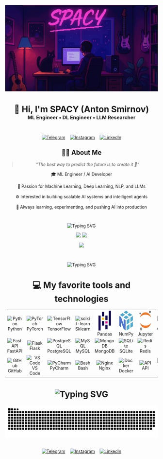 <!-- ЛОГО -->

<img src="https://raw.githubusercontent.com/spacyboy/spacyboy/main/logo.png" alt="SPACY" title="SPACY"/>

<!-- ЗАГОЛОВОК -->

<h1 align="center" style="margin-bottom:0;">👋 Hi, I'm SPACY (Anton Smirnov)</h1>
<h3 align="center" style="margin-top:0;">ML Engineer • DL Engineer • LLM Researcher</h3>

<!-- СОЦСЕТИ -->

<br>

<p align="center">
  <!-- Telegram -->
  <a href="https://t.me/spaccyy" target="_blank">
    <img src="https://upload.wikimedia.org/wikipedia/commons/8/82/Telegram_logo.svg" width="60" height="60" alt="Telegram"/>&#8203;
  </a>
  &nbsp;&nbsp;&nbsp;
  <!-- Instagram -->
  <a href="https://instagram.com/spaccyy" target="_blank">
    <img src="https://upload.wikimedia.org/wikipedia/commons/a/a5/Instagram_icon.png" width="60" height="60" alt="Instagram"/>&#8203;
  </a>
  &nbsp;&nbsp;&nbsp;
  <!-- LinkedIn -->
  <a href="https://www.linkedin.com/in//" target="_blank">
    <img src="https://upload.wikimedia.org/wikipedia/commons/c/ca/LinkedIn_logo_initials.png" width="60" height="60" alt="LinkedIn"/>&#8203;
  </a>
</p>


<!-- ОБО МНЕ -->

<h2 align="center">👨‍💻 About Me</h2>

<blockquote align="center">
  <em>"The best way to predict the future is to create it 🚀"</em>
</blockquote>

<p align="center">
  🎓 ML Engineer / AI Developer  
  <br><br>
  🧪 Passion for Machine Learning, Deep Learning, NLP, and LLMs  
  <br><br>
  ⚙️ Interested in building scalable AI systems and intelligent agents  
  <br><br>
  🌱 Always learning, experimenting, and pushing AI into production  
</p>

<!-- АНИМАЦИЯ -->

<br>
<p align="center">
  <img src="https://readme-typing-svg.herokuapp.com?size=28&duration=3500&font=Share+Tech+Mono&pause=1000&center=true&vCenter=true&width=600&lines=Hi+there!+I'm+an+ML+Engineer;ML+•+DL+•+LLMs;Always+learning+new+things+🚀" alt="Typing SVG" />
</p>

<!-- ГИТХАБ СТАТИСТИКА -->

<p align="center">
  <img src="https://beautiful-github-homepage.vercel.app/api?username=spacyboy&hide_title=true&show_icons=true&theme=gotham&include_all_commits=true&hide_rank=true" height="200"/>
  <img src="https://beautiful-github-homepage.vercel.app/api/top-langs/?username=spacyboy&hide_title=false&layout=compact&theme=gotham&count_private=true" height="200"/>
</p>
<p align="center">
  <img src="https://streak-stats.demolab.com?user=spacyboy&theme=gotham&hide_border=false" height="200"/>
</p>
<br>

<!-- АНИМАЦИЯ -->

<p align="center">
<img src="https://readme-typing-svg.demolab.com?font=Share+Tech+Mono&size=28&duration=3500&pause=1200&color=00F7FF&center=true&vCenter=true&width=900&lines=%24%20init%20pipeline...;load%20dataset%20%5BOK%5D;train%20%5BGPU%20A100%5D%20%3A%20epoch%20%5B1..N%5D;metrics%3A%20ROC-AUC%200.985%E2%86%91;%3E%3E%3E%20deploy%20to%20prod%20via%20MLOps" alt="Typing SVG" />
</p>

<!-- ИКОНКИ -->

<h1 align="center">💻 My favorite tools and technologies</h1>

<table align="center">
  <!-- Row 1: Core ML / DS -->
  <tr>
    <td align="center" width="96">
      <img src="https://techstack-generator.vercel.app/python-icon.svg" alt="Python" width="65" height="65"/><br>Python
    </td>
    <td align="center" width="96">
      <img src="https://skillicons.dev/icons?i=pytorch" alt="PyTorch" width="65" height="65"/><br>PyTorch
    </td>
    <td align="center" width="96">
      <img src="https://skillicons.dev/icons?i=tensorflow" alt="TensorFlow" width="65" height="65"/><br>TensorFlow
    </td>
    <td align="center" width="96">
      <img src="https://skillicons.dev/icons?i=scikitlearn" alt="scikit-learn" width="65" height="65"/><br>Sklearn
    </td>
    <td align="center" width="96">
      <img src="https://raw.githubusercontent.com/devicons/devicon/master/icons/pandas/pandas-original.svg" width="65" height="65" alt="pandas"/><br>Pandas
    </td>
    <td align="center" width="96">
      <img src="https://raw.githubusercontent.com/devicons/devicon/master/icons/numpy/numpy-original.svg" width="65" height="65" alt="NumPy"/><br>NumPy
    </td>
    <td align="center" width="96">
      <img src="https://raw.githubusercontent.com/devicons/devicon/master/icons/jupyter/jupyter-original.svg" width="65" height="65" alt="Jupyter"/><br>Jupyter
    </td>
    <td align="center" width="96">
      <img src="https://skillicons.dev/icons?i=opencv" alt="OpenCV" width="65" height="65"/><br>OpenCV
    </td>
  </tr>

  <!-- Row 2: Data & Backend -->
  <tr>
    <td align="center" width="96">
      <img src="https://skillicons.dev/icons?i=fastapi" alt="FastAPI" width="65" height="65"/><br>FastAPI
    </td>
    <td align="center" width="96">
      <img src="https://skillicons.dev/icons?i=flask" alt="Flask" width="65" height="65"/><br>Flask
    </td>
    <td align="center" width="96">
      <img src="https://skillicons.dev/icons?i=postgres" alt="PostgreSQL" width="65" height="65"/><br>PostgreSQL
    </td>
    <td align="center" width="96">
      <img src="https://techstack-generator.vercel.app/mysql-icon.svg" alt="MySQL" width="65" height="65"/><br>MySQL
    </td>
    <td align="center" width="96">
      <img src="https://skillicons.dev/icons?i=mongodb" alt="MongoDB" width="65" height="65"/><br>MongoDB
    </td>
    <td align="center" width="96">
      <img src="https://skillicons.dev/icons?i=sqlite" alt="SQLite" width="65" height="65"/><br>SQLite
    </td>
    <td align="center" width="96">
      <img src="https://skillicons.dev/icons?i=redis" alt="Redis" width="65" height="65"/><br>Redis
    </td>
    <td align="center" width="96">
      <img src="https://skillicons.dev/icons?i=linux" alt="Linux" width="65" height="65"/><br>Linux
    </td>
  </tr>

  <!-- Row 3: Dev Tools & Extras -->
  <tr>
    <td align="center" width="96">
      <img src="https://techstack-generator.vercel.app/github-icon.svg" alt="GitHub" width="65" height="65"/><br>GitHub
    </td>
    <td align="center" width="96">
      <img src="https://skillicons.dev/icons?i=vscode" alt="VS Code" width="65" height="65"/><br>VS Code
    </td>
    <td align="center" width="96">
      <img src="https://skillicons.dev/icons?i=pycharm" alt="PyCharm" width="65" height="65"/><br>PyCharm
    </td>
    <td align="center" width="96">
      <img src="https://skillicons.dev/icons?i=bash" alt="Bash" width="65" height="65"/><br>Bash
    </td>
    <td align="center" width="96">
      <img src="https://techstack-generator.vercel.app/nginx-icon.svg" alt="Nginx" width="65" height="65"/><br>Nginx
    </td>
    <td align="center" width="96">
      <img src="https://techstack-generator.vercel.app/docker-icon.svg" alt="Docker" width="65" height="65"/><br>Docker
    </td>
    <td align="center" width="96">
      <img src="https://upload.wikimedia.org/wikipedia/commons/a/ab/Swagger-logo.png" width="65" height="65" alt="API"/><br>API
    </td>
    <td align="center" width="96">
      <img src="https://cdn.jsdelivr.net/gh/simple-icons/simple-icons/icons/mlflow.svg" width="65" height="65" alt="MLflow"/><br>MLflow
    </td>
  </tr>
</table>

<!-- АНИМАЦИЯ -->

<h1 align="center">
  <img src="https://readme-typing-svg.herokuapp.com?font=Share+Tech+Mono&size=28&duration=3500&pause=800&color=00F7FF&center=true&vCenter=true&width=900&lines=SPACY+%7C+ML+ENGINEER+%7C+RUSSIA;Progress+Vibes+Only+⚡" alt="Typing SVG" />
</h1>

<!-- ГИФКА -->

<img src="https://raw.githubusercontent.com/ishandutta2007/snk/output-svg-only/github-contribution-grid-snake.svg" alt="e" style="max-width: 100%;">
<!-- СОЦСЕТИ -->

<br>
<br>

<p align="center">
  <!-- Telegram -->
  <a href="https://t.me/spaccyy" target="_blank">
    <img src="https://upload.wikimedia.org/wikipedia/commons/8/82/Telegram_logo.svg" width="60" height="60" alt="Telegram"/>&#8203;
  </a>
  &nbsp;&nbsp;&nbsp;
  <!-- Instagram -->
  <a href="https://instagram.com/spaccyy" target="_blank">
    <img src="https://upload.wikimedia.org/wikipedia/commons/a/a5/Instagram_icon.png" width="60" height="60" alt="Instagram"/>&#8203;
  </a>
  &nbsp;&nbsp;&nbsp;
  <!-- LinkedIn -->
  <a href="https://www.linkedin.com/in//" target="_blank">
    <img src="https://upload.wikimedia.org/wikipedia/commons/c/ca/LinkedIn_logo_initials.png" width="60" height="60" alt="LinkedIn"/>&#8203;
  </a>
</p>
